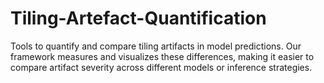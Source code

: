 # Tiling-Artefact-Quantification
Tools to quantify and compare tiling artifacts in model predictions. Our framework measures and visualizes these differences, making it easier to compare artifact severity across different models or inference strategies.
